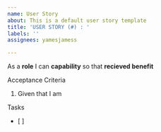 ```yaml
---
name: User Story
about: This is a default user story template
title: 'USER STORY (#) : '
labels: ''
assignees: yamesjamess

---
```


As a **role** I can **capability** so that **recieved benefit**

Acceptance Criteria

1. Given that I am 

Tasks
- [ ]

